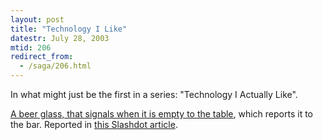 ```yaml
---
layout: post
title: "Technology I Like"
datestr: July 28, 2003
mtid: 206
redirect_from:
  - /saga/206.html
---
```


In what might just be the first in a series: "Technology I Actually Like".

<a href="http://www.merl.com/projects/iGlassware/">A beer glass, that signals when it is empty to the table</a>, which reports it to the bar.  Reported in <a href="http://slashdot.org/article.pl?sid=03/07/27/228213">this Slashdot article</a>.

